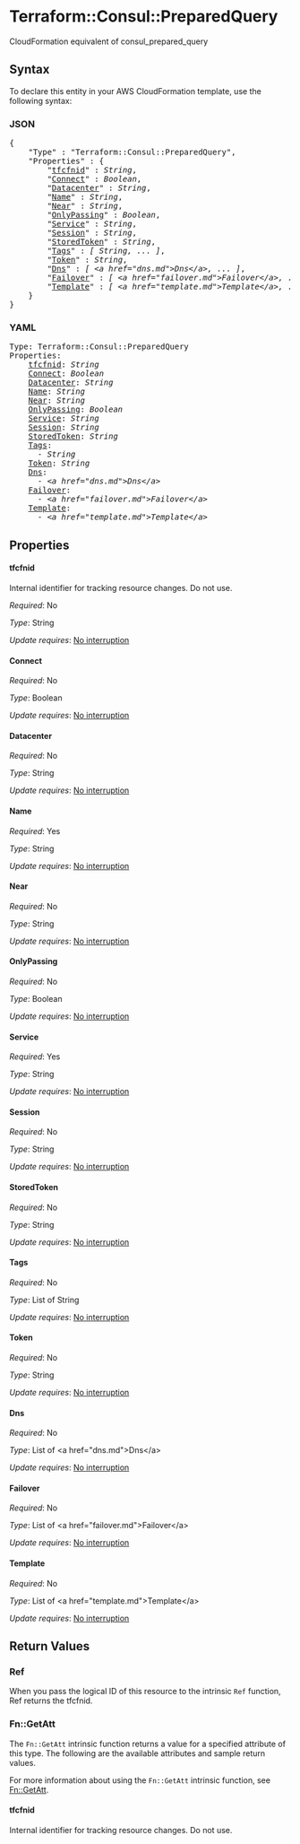 # Terraform::Consul::PreparedQuery

CloudFormation equivalent of consul_prepared_query

## Syntax

To declare this entity in your AWS CloudFormation template, use the following syntax:

### JSON

<pre>
{
    "Type" : "Terraform::Consul::PreparedQuery",
    "Properties" : {
        "<a href="#tfcfnid" title="tfcfnid">tfcfnid</a>" : <i>String</i>,
        "<a href="#connect" title="Connect">Connect</a>" : <i>Boolean</i>,
        "<a href="#datacenter" title="Datacenter">Datacenter</a>" : <i>String</i>,
        "<a href="#name" title="Name">Name</a>" : <i>String</i>,
        "<a href="#near" title="Near">Near</a>" : <i>String</i>,
        "<a href="#onlypassing" title="OnlyPassing">OnlyPassing</a>" : <i>Boolean</i>,
        "<a href="#service" title="Service">Service</a>" : <i>String</i>,
        "<a href="#session" title="Session">Session</a>" : <i>String</i>,
        "<a href="#storedtoken" title="StoredToken">StoredToken</a>" : <i>String</i>,
        "<a href="#tags" title="Tags">Tags</a>" : <i>[ String, ... ]</i>,
        "<a href="#token" title="Token">Token</a>" : <i>String</i>,
        "<a href="#dns" title="Dns">Dns</a>" : <i>[ &lt;a href=&#34;dns.md&#34;&gt;Dns&lt;/a&gt;, ... ]</i>,
        "<a href="#failover" title="Failover">Failover</a>" : <i>[ &lt;a href=&#34;failover.md&#34;&gt;Failover&lt;/a&gt;, ... ]</i>,
        "<a href="#template" title="Template">Template</a>" : <i>[ &lt;a href=&#34;template.md&#34;&gt;Template&lt;/a&gt;, ... ]</i>
    }
}
</pre>

### YAML

<pre>
Type: Terraform::Consul::PreparedQuery
Properties:
    <a href="#tfcfnid" title="tfcfnid">tfcfnid</a>: <i>String</i>
    <a href="#connect" title="Connect">Connect</a>: <i>Boolean</i>
    <a href="#datacenter" title="Datacenter">Datacenter</a>: <i>String</i>
    <a href="#name" title="Name">Name</a>: <i>String</i>
    <a href="#near" title="Near">Near</a>: <i>String</i>
    <a href="#onlypassing" title="OnlyPassing">OnlyPassing</a>: <i>Boolean</i>
    <a href="#service" title="Service">Service</a>: <i>String</i>
    <a href="#session" title="Session">Session</a>: <i>String</i>
    <a href="#storedtoken" title="StoredToken">StoredToken</a>: <i>String</i>
    <a href="#tags" title="Tags">Tags</a>: <i>
      - String</i>
    <a href="#token" title="Token">Token</a>: <i>String</i>
    <a href="#dns" title="Dns">Dns</a>: <i>
      - &lt;a href=&#34;dns.md&#34;&gt;Dns&lt;/a&gt;</i>
    <a href="#failover" title="Failover">Failover</a>: <i>
      - &lt;a href=&#34;failover.md&#34;&gt;Failover&lt;/a&gt;</i>
    <a href="#template" title="Template">Template</a>: <i>
      - &lt;a href=&#34;template.md&#34;&gt;Template&lt;/a&gt;</i>
</pre>

## Properties

#### tfcfnid

Internal identifier for tracking resource changes. Do not use.

_Required_: No

_Type_: String

_Update requires_: [No interruption](https://docs.aws.amazon.com/AWSCloudFormation/latest/UserGuide/using-cfn-updating-stacks-update-behaviors.html#update-no-interrupt)

#### Connect

_Required_: No

_Type_: Boolean

_Update requires_: [No interruption](https://docs.aws.amazon.com/AWSCloudFormation/latest/UserGuide/using-cfn-updating-stacks-update-behaviors.html#update-no-interrupt)

#### Datacenter

_Required_: No

_Type_: String

_Update requires_: [No interruption](https://docs.aws.amazon.com/AWSCloudFormation/latest/UserGuide/using-cfn-updating-stacks-update-behaviors.html#update-no-interrupt)

#### Name

_Required_: Yes

_Type_: String

_Update requires_: [No interruption](https://docs.aws.amazon.com/AWSCloudFormation/latest/UserGuide/using-cfn-updating-stacks-update-behaviors.html#update-no-interrupt)

#### Near

_Required_: No

_Type_: String

_Update requires_: [No interruption](https://docs.aws.amazon.com/AWSCloudFormation/latest/UserGuide/using-cfn-updating-stacks-update-behaviors.html#update-no-interrupt)

#### OnlyPassing

_Required_: No

_Type_: Boolean

_Update requires_: [No interruption](https://docs.aws.amazon.com/AWSCloudFormation/latest/UserGuide/using-cfn-updating-stacks-update-behaviors.html#update-no-interrupt)

#### Service

_Required_: Yes

_Type_: String

_Update requires_: [No interruption](https://docs.aws.amazon.com/AWSCloudFormation/latest/UserGuide/using-cfn-updating-stacks-update-behaviors.html#update-no-interrupt)

#### Session

_Required_: No

_Type_: String

_Update requires_: [No interruption](https://docs.aws.amazon.com/AWSCloudFormation/latest/UserGuide/using-cfn-updating-stacks-update-behaviors.html#update-no-interrupt)

#### StoredToken

_Required_: No

_Type_: String

_Update requires_: [No interruption](https://docs.aws.amazon.com/AWSCloudFormation/latest/UserGuide/using-cfn-updating-stacks-update-behaviors.html#update-no-interrupt)

#### Tags

_Required_: No

_Type_: List of String

_Update requires_: [No interruption](https://docs.aws.amazon.com/AWSCloudFormation/latest/UserGuide/using-cfn-updating-stacks-update-behaviors.html#update-no-interrupt)

#### Token

_Required_: No

_Type_: String

_Update requires_: [No interruption](https://docs.aws.amazon.com/AWSCloudFormation/latest/UserGuide/using-cfn-updating-stacks-update-behaviors.html#update-no-interrupt)

#### Dns

_Required_: No

_Type_: List of &lt;a href=&#34;dns.md&#34;&gt;Dns&lt;/a&gt;

_Update requires_: [No interruption](https://docs.aws.amazon.com/AWSCloudFormation/latest/UserGuide/using-cfn-updating-stacks-update-behaviors.html#update-no-interrupt)

#### Failover

_Required_: No

_Type_: List of &lt;a href=&#34;failover.md&#34;&gt;Failover&lt;/a&gt;

_Update requires_: [No interruption](https://docs.aws.amazon.com/AWSCloudFormation/latest/UserGuide/using-cfn-updating-stacks-update-behaviors.html#update-no-interrupt)

#### Template

_Required_: No

_Type_: List of &lt;a href=&#34;template.md&#34;&gt;Template&lt;/a&gt;

_Update requires_: [No interruption](https://docs.aws.amazon.com/AWSCloudFormation/latest/UserGuide/using-cfn-updating-stacks-update-behaviors.html#update-no-interrupt)

## Return Values

### Ref

When you pass the logical ID of this resource to the intrinsic `Ref` function, Ref returns the tfcfnid.

### Fn::GetAtt

The `Fn::GetAtt` intrinsic function returns a value for a specified attribute of this type. The following are the available attributes and sample return values.

For more information about using the `Fn::GetAtt` intrinsic function, see [Fn::GetAtt](https://docs.aws.amazon.com/AWSCloudFormation/latest/UserGuide/intrinsic-function-reference-getatt.html).

#### tfcfnid

Internal identifier for tracking resource changes. Do not use.

